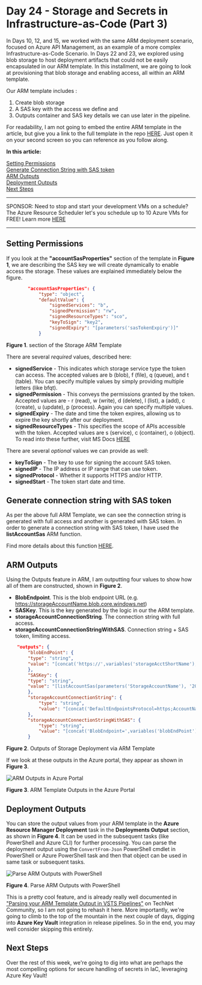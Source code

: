 # Day 24 - Storage and Secrets in Infrastructure-as-Code (Part 3)

In Days 10, 12, and 15, we worked with the same ARM deployment scenario, focused on Azure API Management, as an example of a more complex Infrastructure-as-Code Scenario. In Days 22 and 23, we explored using blob storage to host deployment artifacts that could not be easily encapsulated in our ARM template. In this installment, we are going to look at provisioning that blob storage and enabling access, all within an ARM template.

Our ARM template includes :

1. Create blob storage
2. A SAS key with the access we define and 
3. Outputs container and SAS key details we can use later in the pipeline.

For readability, I am not going to embed the entire ARM template in the article, but give you a link to the full template in the repo [HERE](https://github.com/starkfell/100DaysOfIaC/blob/master/resources/storage_sas_out.json). Just open it on your second screen so you can reference as you follow along.

**In this article:**

[Setting Permissions](#setting-permissions) </br>
[Generate Connection String with SAS token](#generate-connection-string-with-sas-token) </br>
[ARM Outputs](#arm-outputs) </br>
[Deployment Outputs](#deployment-outputs) </br>
[Next Steps](#next-steps) </br>

***
SPONSOR: Need to stop and start your development VMs on a schedule? The Azure Resource Scheduler let's you schedule up to 10 Azure VMs for FREE! Learn more [HERE](https://azuremarketplace.microsoft.com/en-us/marketplace/apps/lumagatena.resourcescheduler?tab=Overview)
***

## Setting Permissions

If you look at the **"accountSasProperties"** section of the template in **Figure 1**, we are describing the SAS key we will create dynamically to enable access the storage. These values are explained immediately below the figure.

``` JSON
        "accountSasProperties": {  
            "type": "object",  
            "defaultValue": {  
                "signedServices": "b",  
                "signedPermission": "rw",  
                "signedResourceTypes": "sco",  
                "keyToSign": "key2",  
                "signedExpiry": "[parameters('sasTokenExpiry')]"  
            }  
```
**Figure 1**.  section of the Storage ARM Template

There are several *required* values, described here:

- **signedService** - This indicates which storage service type the token can access. The accepted values are b (blob), f (file), q (queue), and t (table). You can specify multiple values by simply providing multiple letters (like bfqt).
- **signedPermission** - This conveys the permissions granted by the token. Accepted values are - r (read), w (write), d (delete), l (list), a (add), c (create), u (update), p (process). Again you can specify multiple values.
- **signedExpiry** - The date and time the token expires, allowing us to expire the key shortly after our deployment.
- **signedResourceTypes** - This specifies the scope of APIs accessible with the token. Accepted values are s (service), c (container), o (object). To read into these further, visit MS Docs [HERE](https://docs.microsoft.com/en-us/rest/api/storageservices/create-account-sas)

There are several *optional* values we can provide as well:

- **keyToSign** - The key to use for signing the account SAS token.
- **signedIP** - The IP address or IP range that can use token.
- **signedProtocol** - Whether it supports HTTPS and/or HTTP.
- **signedStart** - The token start date and time.

## Generate connection string with SAS token

As per the above full ARM Template, we can see the connection string is generated with full access and another is generated with SAS token. In order to generate a connection string with SAS token, I have used the **listAccountSas** ARM function.
 
Find more details about this function [HERE](https://docs.microsoft.com/en-us/rest/api/storagerp/storageaccounts/listaccountsas).


## ARM Outputs

Using the Outputs feature in ARM, I am outputting four values to show how all of them are constructed, shown in **Figure 2**.

- **BlobEndpoint**. This is the blob endpoint URL (e.g. https://storageAccountName.blob.core.windows.net)
- **SASKey**. This is the key generated by the logic in our the ARM template.
- **storageAccountConnectionString**. The connection string with full access.
- **storageAccountConnectionStringWithSAS**. Connection string + SAS token, limiting access.

``` JSON
    "outputs": {  
        "blobEndPoint": {
        "type": "string",  
        "value": "[concat('https://',variables('storageAcctShortName'),'.blob.core.windows.net/')]"
        },
        "SASKey": {
        "type": "string",  
        "value": "[listAccountSas(parameters('StorageAccountName'), '2018-07-01', parameters('accountSasProperties')).accountSasToken]"
        },
        "storageAccountConnectionString": {  
            "type": "string",  
            "value": "[concat('DefaultEndpointsProtocol=https;AccountName=', variables('storageAcctShortName'), ';AccountKey=', listKeys(resourceId('Microsoft.Storage/storageAccounts', variables('storageAcctShortName')), variables('storageAccountApiVersion')).keys[0].value)]"  
        },  
        "storageAccountConnectionStringWithSAS": {  
            "type": "string",  
            "value": "[concat('BlobEndpoint=',variables('blobEndPoint'),';SharedAccessSignature=', listAccountSas(variables('storageAcctShortName'), variables('storageAccountApiVersion'), parameters('accountSasProperties')).accountSasToken)]"  
        } 
```
**Figure 2**. Outputs of Storage Deployment via ARM Template

If we look at these outputs in the Azure portal, they appear as shown in **Figure 3**.

![ARM Outputs in Azure Portal](../images/day24/fig3.arm.outputs.png)

**Figure 3**. ARM Template Outputs in the Azure Portal

## Deployment Outputs

You can store the output values from your ARM template in the **Azure Resource Manager Deployment** task in the **Deployments Output** section, as shown in **Figure 4**. It can be used in the subsequent tasks (like PowerShell and Azure CLI) for further processing. You can parse the deployment output using the `ConvertFrom-Json` PowerShell cmdlet in PowerShell or Azure PowerShell task and then that object can be used in same task or subsequent tasks.

![Parse ARM Outputs with PowerShell](../images/day24/fig4.parse.outputs.png)

**Figure 4**. Parse ARM Outputs with PowerShell

This is a pretty cool feature, and is already really well documented in ["Parsing your ARM Template Output in VSTS Pipelines"](https://blogs.technet.microsoft.com/stefan_stranger/2018/05/10/parsing-your-arm-template-output-in-vsts-pipelines/) on TechNet Community, so I am not going to rehash it here. More importantly, we're going to climb to the top of the mountain in the next couple of days, digging into **Azure Key Vault** integration in release pipelines. So in the end, you may well consider skipping this entirely.

## Next Steps

Over the rest of this week, we're going to dig into what are perhaps the most compelling options for secure handling of secrets in IaC, leveraging Azure Key Vault!
